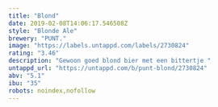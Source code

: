 ```yaml
---
title: "Blond"
date: 2019-02-08T14:06:17.546508Z
style: "Blonde Ale"
brewery: "PUNT."
image: "https://labels.untappd.com/labels/2730824"
rating: "3.46"
description: "Gewoon goed blond bier met een bittertje "
untappd_url: "https://untappd.com/b/punt-blond/2730824"
abv: "5.1"
ibu: "35"
robots: noindex,nofollow
---
```

